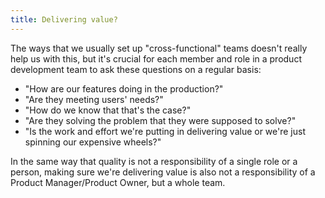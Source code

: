 ```yaml
---
title: Delivering value?
---
```


The ways that we usually set up "cross-functional" teams doesn't really help us with this, but it's crucial for each member and role in a product development team to ask these questions on a regular basis:
- "How are our features doing in the production?"
- "Are they meeting users' needs?"
- "How do we know that that's the case?"
- "Are they solving the problem that they were supposed to solve?"
- "Is the work and effort we're putting in delivering value or we're just spinning our expensive wheels?"


In the same way that quality is not a responsibility of a single role or a person, making sure we're delivering value is also not a responsibility of a Product Manager/Product Owner, but a whole team.
